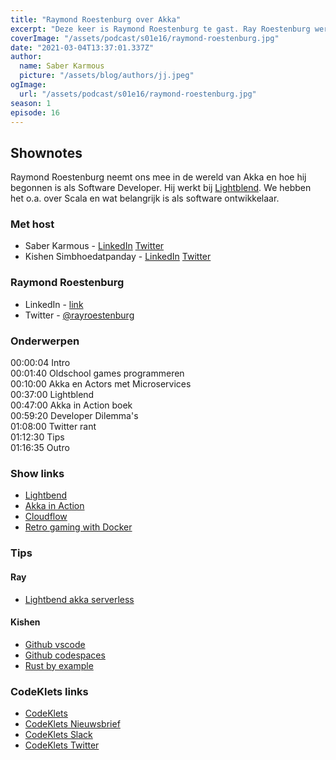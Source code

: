 ```yaml
---
title: "Raymond Roestenburg over Akka"
excerpt: "Deze keer is Raymond Roestenburg te gast. Ray Roestenburg werkt bij Lightbend als Tech Lead in het Akka Platform team met Cloud-native initiatieven met een focus op Akka en Kubernetes. Daarnaast werkt hij ook aan Cloudflow. Hij is de auteur van 'Akka in Action' voor Manning publications. Aan het coden sinds de Commodore 64 in de 80's.."
coverImage: "/assets/podcast/s01e16/raymond-roestenburg.jpg"
date: "2021-03-04T13:37:01.337Z"
author:
  name: Saber Karmous
  picture: "/assets/blog/authors/jj.jpeg"
ogImage:
  url: "/assets/podcast/s01e16/raymond-roestenburg.jpg"
season: 1
episode: 16
---
```


## Shownotes

Raymond Roestenburg neemt ons mee in de wereld van Akka en hoe hij begonnen is als Software Developer. Hij werkt bij [Lightblend](https://www.lightbend.com/). We hebben het o.a. over Scala en wat belangrijk is als software ontwikkelaar.

### Met host

- Saber Karmous - [LinkedIn](https://www.linkedin.com/in/saberkarmous/) [Twitter](https://twitter.com/sdotone)
- Kishen Simbhoedatpanday - [LinkedIn](https://www.linkedin.com/in/kishensimbhoedatpanday/) [Twitter](https://twitter.com/KishenPanday)

### Raymond Roestenburg

- LinkedIn - [link](https://www.linkedin.com/in/raymondroestenburg)
- Twitter - [@rayroestenburg](https://twitter.com/rayroestenburg)

### Onderwerpen

00:00:04 Intro  
00:01:40 Oldschool games programmeren  
00:10:00 Akka en Actors met Microservices  
00:37:00 Lightblend  
00:47:00 Akka in Action boek  
00:59:20 Developer Dilemma's  
01:08:00 Twitter rant  
01:12:30 Tips  
01:16:35 Outro  

### Show links
- [Lightbend](https://www.lightbend.com/)
- [Akka in Action](https://www.manning.com/books/akka-in-action)
- [Cloudflow](https://cloudflow.io/)
- [Retro gaming with Docker](https://www.youtube.com/watch?v=LriUAmAkuD8)

### Tips

#### Ray
- [Lightbend akka serverless](https://www.lightbend.com/akka-serverless)

#### Kishen
- [Github vscode](https://github1s.com/akka/akka)
- [Github codespaces](https://github.com/features/codespaces)
- [Rust by example](https://doc.rust-lang.org/rust-by-example/)

### CodeKlets links

- [CodeKlets](https://codeklets.nl)
- [CodeKlets Nieuwsbrief](https://codeklets.nl/newsletter)
- [CodeKlets Slack](https://join.slack.com/t/codeklets/shared_invite/enQtNzQ4MTI4MTMxNzY2LWYzNTk0NzE1YzdkNDczYTg1MDBjZDIyZjkzMThmYTBkZTY3ZTBhNDYyOGY4OWQxZGExM2Q5NzA2ZDM0NGY1ZGM)
- [CodeKlets Twitter](https://twitter.com/codeklets)
